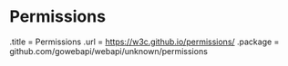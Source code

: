 # Permissions

.title = Permissions
.url = <https://w3c.github.io/permissions/>
.package = github.com/gowebapi/webapi/unknown/permissions
